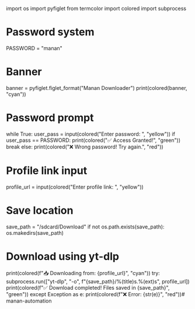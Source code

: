 import os
import pyfiglet
from termcolor import colored
import subprocess

# Password system
PASSWORD = "manan"

# Banner
banner = pyfiglet.figlet_format("Manan Downloader")
print(colored(banner, "cyan"))

# Password prompt
while True:
    user_pass = input(colored("Enter password: ", "yellow"))
    if user_pass == PASSWORD:
        print(colored("✅ Access Granted!", "green"))
        break
    else:
        print(colored("❌ Wrong password! Try again.", "red"))

# Profile link input
profile_url = input(colored("Enter profile link: ", "yellow"))

# Save location
save_path = "/sdcard/Download"
if not os.path.exists(save_path):
    os.makedirs(save_path)

# Download using yt-dlp
print(colored(f"📥 Downloading from: {profile_url}", "cyan"))
try:
    subprocess.run(["yt-dlp", "-o", f"{save_path}/%(title)s.%(ext)s", profile_url])
    print(colored(f"✅ Download completed! Files saved in {save_path}", "green"))
except Exception as e:
    print(colored(f"❌ Error: {str(e)}", "red"))# manan-automation
